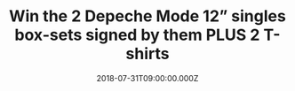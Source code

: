 ---
campaign-uuid: "c-e0e9d294-d022-4599-9422-68cbd4ffe8f6"
type: "Preview"
category: "Music"
date: "2018-07-31T09:00:00.000Z"
end-date: "2018-08-31T23:59:00.000Z"
disable-form: false
is_promoted: true
has_entry_page: true
title: "Win the 2 Depeche Mode 12” singles box-sets signed by them PLUS 2 T-shirts"
competition-description: "NME AAA has an exclusive prize to offer: 2 Depeche Mode\
  \ 12” singles box-sets signed by them PLUS 2 Depeche Mode T-shirts.\r\n<br /><br\
  \ />\r\nRemastered from original audio tapes and cut at Abbey Road, vinyl singles\
  \ packaged in deluxe numbered box sets to be released by Sony Music Entertainment\r\
  \n<br /><br />\r\nThese first two box sets will be released by Sony Music Entertainment\
  \ on August 31, 2018."
hero-header: "Win the 2 Depeche Mode 12” singles box-sets signed by them PLUS 2 T-shirts"
terms-confirmation: "N/A"
banner-img: "https://assets.expresslyapp.com/asset-e36525bd-8bf6-44d4-9d63-64c2048e6264.jpg"
logo-left-href: "http://www.aaa.nme.com"
logo-left-image: "https://assets.expresslyapp.com/asset-192f9f57-7ae8-4b34-bccf-f05e4f4cf2ea.png"
logo-left-title: "NME AAA"
bg-image-hero: "https://assets.expresslyapp.com/asset-bbe3180b-8590-43e5-a5c5-6136cbc25b85.jpg"
bg-image-first: "https://assets.expresslyapp.com/asset-9c6780b7-a0b3-418d-9417-969465971b8e.jpg"
bg-image-second: "https://assets.expresslyapp.com/asset-e2505b54-d460-4131-95dc-a8a546043274.jpg"
bg-image-third: "https://assets.expresslyapp.com/asset-9fa6169d-24bd-4ced-8e2b-866f62000770.png"
section1-content: "<p>“Our 12\" singles have always been incredibly important to the\
  \ band” agreed the members of Depeche Mode. “It's great to be able to re-share these\
  \ songs with old and new fans in the way they were originally intended to be experienced.\
  \ We hope you enjoy them as much as we do.”</p>\r\n\r\n<p>These first two box sets\
  \ will be released by Sony Music Entertainment on August 31, 2018.</p>\r\n\r\n<p><i>(credits\
  \ Anton Corbijn)</i></p>"
section2-content: "Speak & Spell | The 12” Singles contains a facsimile reproduction\
  \ of the rare Flexi Disc “Sometimes I Wish I Was Dead” b/w “King of the Flies” (the\
  \ Fad Gadget track as on the original release); Dreaming Of Me 12”: “Dreaming of\
  \ Me” b/w “Ice Machine”; New Life 12”: “New Life (Remix)” b/w “Shout! (Rio Mix)”\
  ; Just Can’t Get Enough 12”: “Just Can’t Get Enough (Schizo Mix)” b/w “Any Second\
  \ Now (Altered)”; original single poster reproduction; download card."
section3-content: "<p>A Broken Frame | The 12” Singles contains See You 12”: “See\
  \ You (Extended Version)” b/w “Now This Is Fun (Extended Version)”; The Meaning\
  \ of Love 12”: “The Meaning of Love (Fairly Odd Mix)” b/w “Oberkorn (It’s a Small\
  \ Town) (Development Mix)”; Leave In Silence 12”: “Leave In Silence (Longer)” b/w\
  \ “Further Excerpts From: My Secret Garden” and “Leave In Silence (Quieter)”; original\
  \ single poster reproduction; download card.</p>\r\n\r\n<p>Read NME review here:\
  \ https://www.nme.com/news/music/depeche-mode-singles-box-sets-2339656</p>"
entry-title: "Win the 2 Depeche Mode 12” singles box-sets signed by them PLUS 2 T-shirts"
entry-content: "For a chance to win, submit the form below. Competition ends at 23:59\
  \ on 31st August 2018."
has-winner: false
prize-description: "1 prize including 2 Depeche Mode 12” singles box-sets signed by\
  \ them PLUS 2 T-shirts"
---